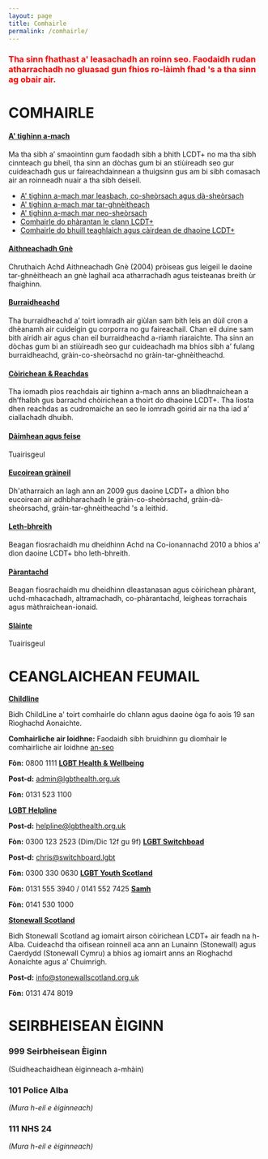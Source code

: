 ```yaml
---
layout: page
title: Comhairle
permalink: /comhairle/
---
```


### <span style="color: #ff0000;">Tha sinn fhathast a' leasachadh an roinn seo. Faodaidh rudan atharrachadh no gluasad gun fhios ro-làimh fhad 's a tha sinn ag obair air.</span>

# COMHAIRLE

#### [A' tighinn a-mach]({site.baseurl}/comhairle/a-tighinn-a-mach/)

Ma tha sibh a’ smaointinn gum faodadh sibh a bhith LCDT+ no ma tha sibh cinnteach gu bheil, tha sinn an dòchas gum bi an stiùireadh seo gur cuideachadh gus ur faireachdainnean a thuigsinn gus am bi sibh comasach air an roinneadh nuair a tha sibh deiseil.

*   [A' tighinn a-mach mar leasbach, co-sheòrsach agus dà-sheòrsach]({site.baseurl}/comhairle/a-tighinn-a-mach/comhairle-do-dhaoine-LCD/)
*   [A' tighinn a-mach mar tar-ghnèitheach]({site.baseurl}/comhairle/a-tighinn-a-mach/comhairle-do-dhaoine-tar-ghneitheach/)
*   [A' tighinn a-mach mar neo-sheòrsach]({site.baseurl}/comhairle/a-tighinn-a-mach/comhairle-do-dhaoine-neo-sheorsach/)
*   [Comhairle do phàrantan le clann LCDT+]({site.baseurl}/comhairle/a-tighinn-a-mach/comhairle-do-pharantan-le-chlann-lcdt/)
*   [Comhairle do bhuill teaghlaich agus càirdean de dhaoine LCDT+]({site.baseurl}/comhairle/a-tighinn-a-mach/comhairle-do-bhuill-teaghlaich-agus-chairdean/)

#### [Aithneachadh Gnè]({site.baseurl}/aithneachadh-gne/)

Chruthaich Achd Aithneachadh Gnè (2004) pròiseas gus leigeil le daoine tar-ghnèitheach an gnè laghail aca atharrachadh agus teisteanas breith ùr fhaighinn.

#### [Burraidheachd]({site.baseurl}/comhairle/burraidheachd/)

Tha burraidheachd a’ toirt iomradh air giùlan sam bith leis an dùil cron a dhèanamh air cuideigin gu corporra no gu faireachail. Chan eil duine sam bith airidh air agus chan eil burraidheachd a-riamh riaraichte. Tha sinn an dòchas gum bi an stiùireadh seo gur cuideachadh ma bhios sibh a’ fulang burraidheachd, gràin-co-sheòrsachd no gràin-tar-ghnèitheachd.

#### [Còirichean & Reachdas]({site.baseurl}/comhairle/coirichean/)

Tha iomadh pìos reachdais air tighinn a-mach anns an bliadhnaichean a dh’fhalbh gus barrachd chòirichean a thoirt do dhaoine LCDT+. Tha liosta dhen reachdas as cudromaiche an seo le iomradh goirid air na tha iad a’ ciallachadh dhuibh.

#### [Dàimhean agus feise]({site.baseurl}/comhairle/daimhean-feise/)

Tuairisgeul

#### [Eucoirean gràineil]({site.baseurl}/comhairle/eucoirean-graineil/)

Dh'atharraich an lagh ann an 2009 gus daoine LCDT+ a dhìon bho eucoirean air adhbharachadh le gràin-co-sheòrsachd, gràin-dà-sheòrsachd, gràin-tar-ghnèitheachd 's a leithid.

#### [Leth-bhreith]({site.baseurl}/comhairle/leth-bhreith/)

Beagan fiosrachaidh mu dheidhinn Achd na Co-ionannachd 2010 a bhios a' dìon daoine LCDT+ bho leth-bhreith.

#### [Pàrantachd]({site.baseurl}/comhairle/parantachd/)

Beagan fiosrachaidh mu dheidhinn dleastanasan agus còirichean phàrant, uchd-mhacachadh, altramachadh, co-phàrantachd, leigheas torrachais agus màthraichean-ionaid.

#### [Slàinte]({site.baseurl}/comhairle/slainte/)

Tuairisgeul

# CEANGLAICHEAN FEUMAIL

[**Childline**](https://www.childline.org.uk/info-advice/your-feelings/sexual-identity/)

Bidh ChildLine a' toirt comhairle do chlann agus daoine òga fo aois 19 san Rìoghachd Aonaichte.

**Comhairliche air loidhne:** Faodaidh sibh bruidhinn gu dìomhair le comhairliche air loidhne [an-seo](https://www.childline.org.uk/locker/inbox/)

**Fòn:** 0800 1111 [**LGBT Health & Wellbeing**](http://www.lgbthealth.org.uk/)

**Post-d:** admin@lgbthealth.org.uk

**Fòn:** 0131 523 1100

[**LGBT Helpline**](http://www.lgbthealth.org.uk/helpline/)

**Post-d:** helpline@lgbthealth.org.uk

**Fòn:** 0300 123 2523 (Dim/Dic 12f gu 9f) [**LGBT Switchboad**](https://switchboard.lgbt/)

**Post-d:** chris@switchboard.lgbt

**Fòn:** 0300 330 0630 [**LGBT Youth Scotland**](https://www.lgbtyouth.org.uk/)

**Fòn:** 0131 555 3940 / 0141 552 7425 [**Samh**](https://www.samh.org.uk)

**Fòn:** 0141 530 1000

[**Stonewall Scotland**](http://www.stonewallscotland.org.uk/)

Bidh Stonewall Scotland ag iomairt airson còirichean LCDT+ air feadh na h-Alba. Cuideachd tha oifisean roinneil aca ann an Lunainn (Stonewall) agus Caerdydd (Stonewall Cymru) a bhios ag iomairt anns an Rìoghachd Aonaichte agus a' Chuimrigh.

**Post-d:** info@stonewallscotland.org.uk

**Fòn:** 0131 474 8019

# SEIRBHEISEAN ÈIGINN

### **999** Seirbheisean Èiginn

(Suidheachaidhean èiginneach a-mhàin)

### **101** Police Alba

_(Mura h-eil e èiginneach)_

### **111** NHS 24

_(Mura h-eil e èiginneach)_
